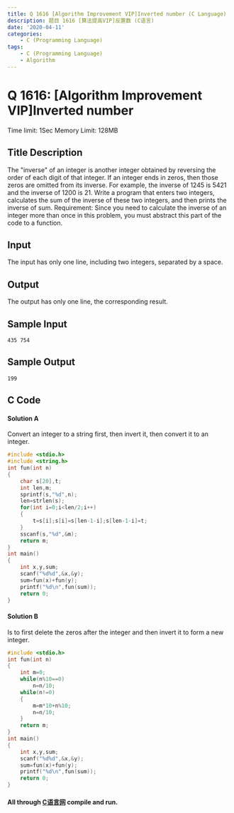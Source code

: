 ```yaml
---
title: Q 1616 [Algorithm Improvement VIP]Inverted number (C Language)
description: 题目 1616 [算法提高VIP]反置数 (C语言)
date: '2020-04-11'
categories:
    - C (Programming Language)
tags:
    - C (Programming Language)
    - Algorithm
---
```


# Q 1616: [Algorithm Improvement VIP]Inverted number
Time limit: 1Sec Memory Limit: 128MB
## Title Description
The "inverse" of an integer is another integer obtained by reversing the order of each digit of that integer. If an integer ends in zeros, then those zeros are omitted from its inverse. For example, the inverse of 1245 is 5421 and the inverse of 1200 is 21. Write a program that enters two integers, calculates the sum of the inverse of these two integers, and then prints the inverse of sum. Requirement: Since you need to calculate the inverse of an integer more than once in this problem, you must abstract this part of the code to a function.
## Input
The input has only one line, including two integers, separated by a space.
## Output
The output has only one line, the corresponding result.
## Sample Input
```
435 754
```
## Sample Output
```
199 
```
## C Code
#### Solution A
Convert an integer to a string first, then invert it, then convert it to an integer.
```c
#include <stdio.h> 
#include <string.h>
int fun(int n)
{
    char s[20],t;
    int len,m;
    sprintf(s,"%d",n);
    len=strlen(s);
    for(int i=0;i<len/2;i++)
    {
        t=s[i];s[i]=s[len-1-i];s[len-1-i]=t;   
    }
    sscanf(s,"%d",&m);
    return m; 
}
int main()
{
    int x,y,sum;
    scanf("%d%d",&x,&y);
    sum=fun(x)+fun(y);
    printf("%d\n",fun(sum));
    return 0;
}
```
#### Solution B
Is to first delete the zeros after the integer and then invert it to form a new integer.
```c
#include <stdio.h> 
int fun(int n)
{  
    int m=0;
    while(n%10==0)
        n=n/10;
    while(n!=0)
    {
        m=m*10+n%10;
        n=n/10;
    } 
    return m; 
}
int main()
{
    int x,y,sum;
    scanf("%d%d",&x,&y);
    sum=fun(x)+fun(y);
    printf("%d\n",fun(sum));
    return 0;
}
```
#### All through [C语言网](https://www.dotcpp.com/) compile and run.